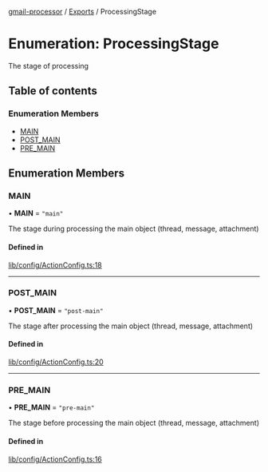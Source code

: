 [gmail-processor](../README.md) / [Exports](../modules.md) / ProcessingStage

# Enumeration: ProcessingStage

The stage of processing

## Table of contents

### Enumeration Members

- [MAIN](ProcessingStage.md#main)
- [POST\_MAIN](ProcessingStage.md#post_main)
- [PRE\_MAIN](ProcessingStage.md#pre_main)

## Enumeration Members

### MAIN

• **MAIN** = ``"main"``

The stage during processing the main object (thread, message, attachment)

#### Defined in

[lib/config/ActionConfig.ts:18](https://github.com/ahochsteger/gmail2gdrive/blob/a50f4aa/src/lib/config/ActionConfig.ts#L18)

___

### POST\_MAIN

• **POST\_MAIN** = ``"post-main"``

The stage after processing the main object (thread, message, attachment)

#### Defined in

[lib/config/ActionConfig.ts:20](https://github.com/ahochsteger/gmail2gdrive/blob/a50f4aa/src/lib/config/ActionConfig.ts#L20)

___

### PRE\_MAIN

• **PRE\_MAIN** = ``"pre-main"``

The stage before processing the main object (thread, message, attachment)

#### Defined in

[lib/config/ActionConfig.ts:16](https://github.com/ahochsteger/gmail2gdrive/blob/a50f4aa/src/lib/config/ActionConfig.ts#L16)
